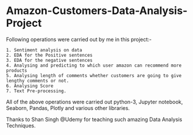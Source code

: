 # Amazon-Customers-Data-Analysis-Project
Following operations were carried out by me in this project:-

    1. Sentiment analysis on data
    2. EDA for the Positive sentences
    3. EDA for the negative sentences
    4. Analysing and predicting to which user amazon can recommend more products
    5. Analysing length of comments whether customers are going to give lengthy comments or not.
    6. Analysing Score
    7. Text Pre-processing.
 
 All of the above operations were carried out  python-3, Jupyter notebook, Seaborn, Pandas, Plotly and various other libraries.
 
 Thanks to Shan Singh @Udemy for teaching such amazing Data Analysis Techniques.
